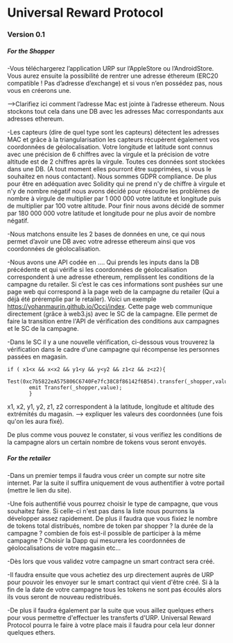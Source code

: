 # Universal Reward Protocol

### Version 0.1

##### For the Shopper

-Vous téléchargerez l’application URP sur l’AppleStore ou l’AndroidStore. Vous aurez ensuite la possibilité de rentrer une adresse éthereum (ERC20 compatible ! Pas d’adresse d’exchange) et si vous n’en possédez pas, nous vous en créerons une.

-->Clarifiez ici comment l’adresse Mac est jointe à l’adresse ethereum.
Nous stockons tout cela dans une DB avec les adresses Mac correspondants aux adresses ethereum.

-Les capteurs (dire de quel type sont les capteurs) détectent les adresses MAC et grâce à la triangularisation les capteurs récupèrent également vos coordonnées de géolocalisation. Votre longitude et latitude sont connus avec une précision de 6 chiffres avec la virgule et la précision de votre altitude est de 2 chiffres après la virgule. Toutes ces données sont stockées dans une DB. (A tout moment elles pourront être supprimées, si vous le souhaitez en nous contactant). Nous sommes GDPR compliance. 
De plus pour être en adéquation avec Solidity qui ne prend n'y de chiffre à virgule et n'y de nombre négatif nous avons décidé pour résoudre les problèmes de nombre à virgule de multiplier par 1 000 000 votre latitute et longitude  puis de multiplier par 100 votre altitude. Pour finir nous avons décidé de sommer par 180 000 000 votre latitude et longitude pour ne plus avoir de nombre négatif. 

-Nous matchons ensuite les 2 bases de données en une, ce qui nous permet d’avoir une DB avec votre adresse ethereum ainsi que vos coordonnées de géolocalisation.

-Nous avons une API codée en …. Qui prends les inputs dans la DB précédente et qui vérifie si les coordonnées de géolocalisation correspondent à une adresse ethereum, remplissent les conditions de la campagne du retailer. Si c’est le cas ces informations sont pushées sur une page web qui correspond à la page web de la campagne du retailer (Qui a déjà été préremplie par le retailer). Voici un exemple https://yohanmaurin.github.io/Occi/index. Cette page web communique directement (grâce à web3.js) avec le SC de la campagne. Elle permet de faire la transition entre l'API de vérification des conditions aux campagnes et le SC de la campagne. 

-Dans le SC il y a une nouvelle vérification, ci-dessous vous trouverez la vérification dans le cadre d'une campagne qui récompense les personnes passées en magasin.
```
if ( x1<x && x<x2 && y1<y && y<y2 && z1<z && z<z2){
       Test(0xc7b5822eA575806C6740Fe7fc38C8f86142f6B54).transfer(_shopper,value);
       emit Transfer(_shopper,value);
       }
```
x1, x2, y1, y2, z1, z2 correspondent à la latitude, longitude et altitude des extrémités du magasin. --> expliquer les valeurs des coordonnées (une fois qu'on les aura fixé).

De plus comme vous pouvez le constater, si vous verifiez les conditions de la campagne alors un certain nombre de tokens vous seront envoyés.

##### For the retailer

-Dans un premier temps il faudra vous créer un compte sur notre site internet. Par la suite il suffira uniquement de vous authentifier à votre portail (mettre le lien du site).

-Une fois authentifié vous pourrez choisir le type de campagne, que vous souhaitez faire. Si celle-ci n'est pas dans la liste nous pourrons la développer assez rapidement. De plus il faudra que vous fixiez le nombre de tokens total distribués, nombre de token par shopper ?  la durée de la campagne ? combien de fois est-il possible de participer à la même campagne ? Choisir la Dapp qui mesurera les coordonnées de géolocalisations de votre magasin etc...

-Dès lors que vous validez votre campagne un smart contract sera créé. 

-Il faudra ensuite que vous achetiez des urp directement auprès de URP pour pouvoir les envoyer sur le smart contract qui vient d'être créé. Si à la fin de la date de votre campagne tous les tokens ne sont pas écoulés alors ils vous seront de nouveau redistribués. 

-De plus il faudra également par la suite que vous aillez quelques ethers pour vous permettre d'effectuer les transferts d'URP. Universal Reward Protocol pourra le faire à votre place mais il faudra pour cela leur donner quelques ethers.


